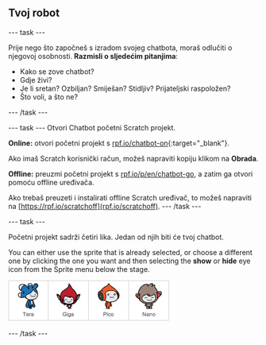 ## Tvoj robot

\--- task \---

Prije nego što započneš s izradom svojeg chatbota, moraš odlučiti o njegovoj osobnosti. **Razmisli o sljedećim pitanjima**:

+ Kako se zove chatbot?
+ Gdje živi?
+ Je li sretan? Ozbiljan? Smiješan? Stidljiv? Prijateljski raspoložen?
+ Što voli, a što ne?

\--- /task \---

\--- task \--- Otvori Chatbot početni Scratch projekt.

**Online:** otvori početni projekt s [rpf.io/chatbot-on](http://rpf.io/chatbot-on){:target="_blank"}.

Ako imaš Scratch korisnički račun, možeš napraviti kopiju klikom na **Obrada**.

**Offline:** preuzmi početni projekt s [rpf.io/p/en/chatbot-go](http://rpf.io/p/en/chatbot-go), a zatim ga otvori pomoću offline uređivača.

Ako trebaš preuzeti i instalirati offline Scratch uređivač, to možeš napraviti na [https://rpf.io/scratchoff](rpf.io/scratchoff). \--- /task \---

\--- task \---

Početni projekt sadrži četiri lika. Jedan od njih biti će tvoj chatbot.

You can either use the sprite that is already selected, or choose a different one by clicking the one you want and then selecting the **show** or **hide** eye icon from the Sprite menu below the stage.

![Odaberi lika](images/chatbot-characters.png)

\--- /task \---